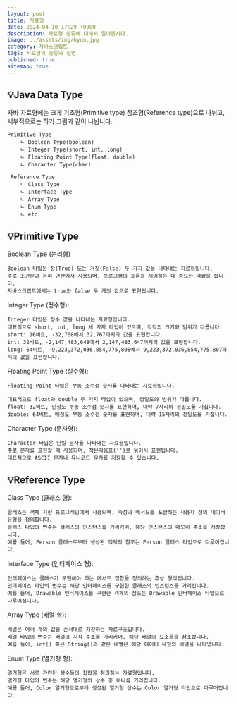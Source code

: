 ```yaml
---
layout: post
title: 자료형
date: 2024-04-10 17:29 +0900
description: 자료형 종류에 대해서 알아봅시다.
image: ../assets/img/hyun.jpg
category: 자바스크립트
tags: 자료형의 종류와 설명
published: true
sitemap: true
---
```


## 💡Java Data Type

자바 자료형에는 크게 기초형(Primitive type) 참조형(Reference type)으로 나뉘고, 세부적으로는 하기 그림과 같이 나뉩니다.

````
Primitive Type
    ㄴ Boolean Type(boolean) 
    ㄴ Integer Type(short, int, long)
    ㄴ Floating Point Type(float, double)
    ㄴ Character Type(char)
        
 Reference Type
    ㄴ Class Type 
    ㄴ Interface Type
    ㄴ Array Type
    ㄴ Enum Type
    ㄴ etc.
````
    
## 💡Primitive Type

Boolean Type (논리형)

  ````
Boolean 타입은 참(True) 또는 거짓(False) 두 가지 값을 나타내는 자료형입니다.
주로 조건문과 논리 연산에서 사용되며, 프로그램의 흐름을 제어하는 데 중요한 역할을 합니다.
자바스크립트에서는 true와 false 두 개의 값으로 표현됩니다.
````

Integer Type (정수형):

````
Integer 타입은 정수 값을 나타내는 자료형입니다.
대표적으로 short, int, long 세 가지 타입이 있으며, 각각의 크기와 범위가 다릅니다.
short: 16비트, -32,768에서 32,767까지의 값을 표현합니다.
int: 32비트, -2,147,483,648에서 2,147,483,647까지의 값을 표현합니다.
long: 64비트, -9,223,372,036,854,775,808에서 9,223,372,036,854,775,807까지의 값을 표현합니다.
````

Floating Point Type (실수형):

````
Floating Point 타입은 부동 소수점 숫자를 나타내는 자료형입니다.

대표적으로 float와 double 두 가지 타입이 있으며, 정밀도와 범위가 다릅니다.
float: 32비트, 단정도 부동 소수점 숫자를 표현하며, 대략 7자리의 정밀도를 가집니다.
double: 64비트, 배정도 부동 소수점 숫자를 표현하며, 대략 15자리의 정밀도를 가집니다.
````

Character Type (문자형):
````
Character 타입은 단일 문자를 나타내는 자료형입니다.
주로 문자를 표현할 때 사용되며, 작은따옴표('')로 묶어서 표현됩니다.
대표적으로 ASCII 문자나 유니코드 문자를 저장할 수 있습니다.
````

## 💡Reference Type

Class Type (클래스 형):

  ````
클래스는 객체 지향 프로그래밍에서 사용되며, 속성과 메서드를 포함하는 사용자 정의 데이터 유형을 정의합니다.
클래스 타입의 변수는 클래스의 인스턴스를 가리키며, 해당 인스턴스의 메모리 주소를 저장합니다.
예를 들어, Person 클래스로부터 생성된 객체의 참조는 Person 클래스 타입으로 다루어집니다.
````

Interface Type (인터페이스 형):

````
인터페이스는 클래스가 구현해야 하는 메서드 집합을 정의하는 추상 형식입니다.
인터페이스 타입의 변수는 해당 인터페이스를 구현한 클래스의 인스턴스를 가리킵니다.
예를 들어, Drawable 인터페이스를 구현한 객체의 참조는 Drawable 인터페이스 타입으로 다루어집니다.
````

Array Type (배열 형):

````
배열은 여러 개의 값을 순서대로 저장하는 자료구조입니다.
배열 타입의 변수는 배열의 시작 주소를 가리키며, 해당 배열의 요소들을 참조합니다.
예를 들어, int[] 혹은 String[]과 같은 배열은 해당 데이터 유형의 배열을 나타냅니다.
````

Enum Type (열거형 형):

````
열거형은 서로 관련된 상수들의 집합을 정의하는 자료형입니다.
열거형 타입의 변수는 해당 열거형의 상수 중 하나를 가리킵니다.
예를 들어, Color 열거형으로부터 생성된 열거형 상수는 Color 열거형 타입으로 다루어집니다.
````




